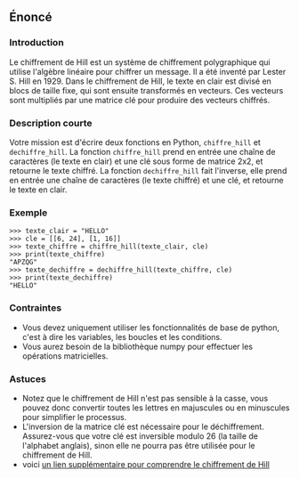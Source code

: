 ## Énoncé

### Introduction

Le chiffrement de Hill est un système de chiffrement polygraphique qui utilise l'algèbre linéaire pour chiffrer un message. Il a été inventé par Lester S. Hill en 1929. Dans le chiffrement de Hill, le texte en clair est divisé en blocs de taille fixe, qui sont ensuite transformés en vecteurs. Ces vecteurs sont multipliés par une matrice clé pour produire des vecteurs chiffrés.

### Description courte

Votre mission est d'écrire deux fonctions en Python, ```chiffre_hill``` et ```dechiffre_hill```. La fonction ```chiffre_hill``` prend en entrée une chaîne de caractères (le texte en clair) et une clé sous forme de matrice 2x2, et retourne le texte chiffré. La fonction ```dechiffre_hill``` fait l'inverse, elle prend en entrée une chaîne de caractères (le texte chiffré) et une clé, et retourne le texte en clair.

### Exemple

```
>>> texte_clair = "HELLO"
>>> cle = [[6, 24], [1, 16]]
>>> texte_chiffre = chiffre_hill(texte_clair, cle)
>>> print(texte_chiffre)
"APZQG"
>>> texte_dechiffre = dechiffre_hill(texte_chiffre, cle)
>>> print(texte_dechiffre)
"HELLO"
```

### Contraintes

- Vous devez uniquement utiliser les fonctionnalités de base de python, c'est à dire les variables, les boucles et les conditions.
- Vous aurez besoin de la bibliothèque numpy pour effectuer les opérations matricielles.

### Astuces

- Notez que le chiffrement de Hill n'est pas sensible à la casse, vous pouvez donc convertir toutes les lettres en majuscules ou en minuscules pour simplifier le processus.
- L'inversion de la matrice clé est nécessaire pour le déchiffrement. Assurez-vous que votre clé est inversible modulo 26 (la taille de l'alphabet anglais), sinon elle ne pourra pas être utilisée pour le chiffrement de Hill.
- voici [un lien supplémentaire pour comprendre le chiffrement de Hill](https://fr.wikipedia.org/wiki/Chiffre_de_Hill)
